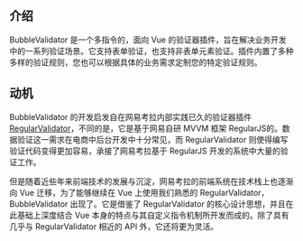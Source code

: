 ## 介绍
BubbleValidator 是一个多指令的，面向 Vue 的验证器插件，旨在解决业务开发中的一系列验证场景。它支持表单验证，也支持非表单元素验证。插件内置了多种多样的验证规则，您也可以根据具体的业务需求定制您的特定验证规则。

## 动机
BubbleValidator 的开发启发自在网易考拉内部实践已久的验证器插件 [RegularValidator](https://github.com/maggiehe/regular-validator)，不同的是，它是基于网易自研 MVVM 框架 RegularJS的。数据验证这一需求在电商中后台开发中十分常见，而 RegularValidator 则使得编写验证代码变得更加容易，承接了网易考拉基于 RegularJS 开发的系统中大量的验证工作。

但是随着近些年来前端技术的发展与沉淀，网易考拉的前端系统在技术栈上也逐渐向 Vue 迁移，为了能够继续在 Vue 上使用我们熟悉的 RegularValidator，BubbleValidator 出现了。它是借鉴了 RegularValidator 的核心设计思想，并且在此基础上深度结合 Vue 本身的特点与其自定义指令机制所开发而成的。除了具有几乎与 RegularValidator 相近的 API 外，它还将更为灵活。